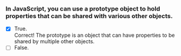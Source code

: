 ### In JavaScript, you can use a prototype object to hold properties that can be shared with various other objects.

- [x] True. <br>
      Correct! The prototype is an object that can have properties to be shared by multiple other objects.
- [ ] False.
